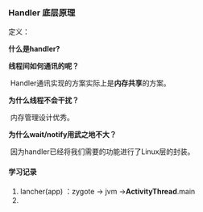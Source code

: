 ### Handler 底层原理

定义： 

>

**什么是handler?**



**线程间如何通讯的呢？**

​	Handler通讯实现的方案实际上是**内存共享**的方案。

**为什么线程不会干扰？**

​	内存管理设计优秀。

**为什么wait/notify用武之地不大？**

​	因为handler已经将我们需要的功能进行了Linux层的封装。





#### 学习记录

1. lancher(app) ：zygote -> jvm ->**ActivityThread**.main
2. 



